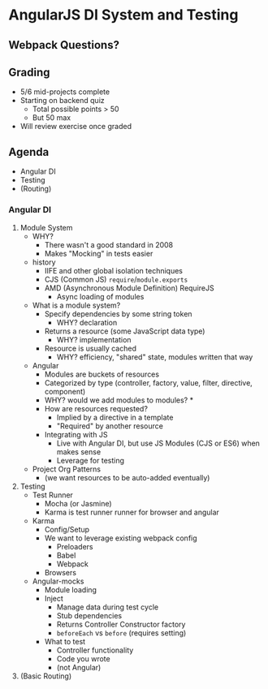 # AngularJS DI System and Testing

## Webpack Questions?

## Grading

* 5/6 mid-projects complete
* Starting on backend quiz
    * Total possible points > 50
    * But 50 max
* Will review exercise once graded

## Agenda

* Angular DI
* Testing
* (Routing)

### Angular DI

1. Module System
    * WHY? 
        * There wasn't a good standard in 2008
        * Makes "Mocking" in tests easier  
    * history
        * IIFE and other global isolation techniques
        * CJS (Common JS) `require`/`module.exports`
        * AMD (Asynchronous Module Definition) RequireJS
            * Async loading of modules
    * What is a module system?
        * Specify dependencies by some string token
            * WHY? declaration
        * Returns a resource (some JavaScript data type)
            * WHY? implementation
        * Resource is usually cached
            * WHY? efficiency, "shared" state, modules written that way
    * Angular 
        * Modules are buckets of resources
        * Categorized by type (controller, factory, value, filter, directive, component)
        * WHY? would we add modules to modules?
            * 
        * How are resources requested?
            * Implied by a directive in a template
            * "Required" by another resource
        * Integrating with JS
            * Live with Angular DI, but use JS Modules (CJS or ES6) when makes sense
            * Leverage for testing
    * Project Org Patterns
        * (we want resources to be auto-added eventually)
2. Testing
    * Test Runner
        * Mocha (or Jasmine)
        * Karma is test runner runner for browser and angular
    * Karma
        * Config/Setup
        * We want to leverage existing webpack config
            * Preloaders
            * Babel
            * Webpack
        * Browsers
    * Angular-mocks
        * Module loading
        * Inject
            * Manage data during test cycle
            * Stub dependencies
            * Returns Controller Constructor factory
            * `beforeEach` vs `before` (requires setting)
        * What to test
            * Controller functionality
            * Code you wrote
            * (not Angular)
3. (Basic Routing)
